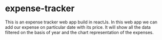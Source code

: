 # expense-tracker
This is an expense tracker web app build in reactJs. In this web app we can add our expense on particular date with its price. It will show all the data filtered on the basis of year and the chart representation of the expenses.
